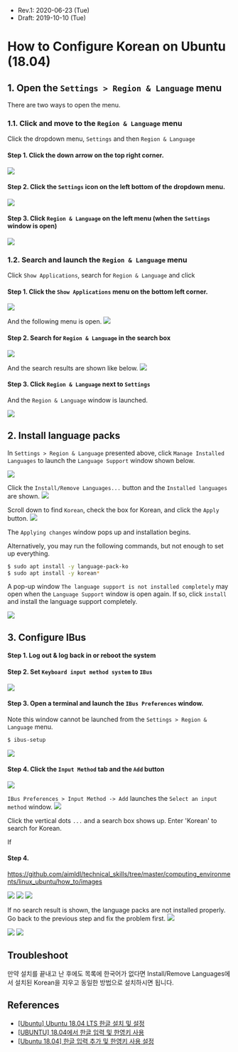 * Rev.1: 2020-06-23 (Tue)
* Draft: 2019-10-10 (Tue)
# How to Configure Korean on Ubuntu (18.04)
## 1. Open the `Settings > Region & Language` menu
There are two ways to open the menu.

### 1.1. Click and move to the `Region & Language` menu
Click the dropdown menu, `Settings` and then `Region & Language`

#### Step 1. Click the down arrow on the top right corner.
<img src="images/ubuntu_18_04-top_right_corner-menu.png">

#### Step 2. Click the `Settings` icon on the left bottom of the dropdown menu.
<img src="images/ubuntu_18_04-drop_down_menu-icons-settings.png">

#### Step 3. Click `Region & Language` on the left menu (when the `Settings` window is open)
<img src="images/ubuntu_18_04-settings-region_and_language.png">

### 1.2. Search and launch the `Region & Language` menu
Click `Show Applications`, search for `Region & Language` and click 

#### Step 1. Click the `Show Applications` menu on the bottom left corner.
<img src="images/ubuntu_18_04-show_applications_button.png">

And the following menu is open.
<img src="images/ubuntu_18_04-show_applications-menu.png">

#### Step 2. Search for `Region & Language` in the search box
<img src="images/ubuntu_18_04-show_applications-search_box-region.png">

And the search results are shown like below.
<img src="images/ubuntu_18_04-show_applications-search_box-region-result.png">

#### Step 3. Click `Region & Language` next to `Settings`
And the `Region & Language` window is launched.

<img src="images/ubuntu_18_04-settings-region_and_language.png">

## 2. Install language packs
In `Settings > Region & Language` presented above, click `Manage Installed Languages` to launch the `Language Support` window shown below.

<img src="images/ubuntu_18_04-settings-region_and_language-manage_installed_languages-language_support.png">

Click the `Install/Remove Languages...` button and the `Installed languages` are shown.
<img src="images/ubuntu_18_04-settings-region_and_language-manage_installed_languages-initial_window.png">

Scroll down to find `Korean`, check the box for Korean, and click the `Apply` button.
<img src="images/ubuntu_18_04-language_support-installed_languages-korean.png">

The `Applying changes` window pops up and installation begins.

Alternatively, you may run the following commands, but not enough to set up everything.
```bash
$ sudo apt install -y language-pack-ko
$ sudo apt install -y korean*
```

A pop-up window `The language support is not installed completely` may open when the `Language Support` window is open again. If so, click `install` and install the language support completely.

<img src="images/ubuntu_18_04-language_support-the_language_support_is_not_installed_completely.png">

## 3. Configure IBus
#### Step 1. Log out & log back in or reboot the system
#### Step 2. Set `Keyboard input method system` to `IBus`
<img src="images/ubuntu_18_04-settings-region_and_language-manage_installed_languages-language_support.png">

#### Step 3. Open a terminal and launch the `IBus Preferences` window.
Note this window cannot be launched from the `Settings > Region & Language` menu.
```bash
$ ibus-setup
```
<img src="images/ubuntu-configure_korean-ibus_preferences-launch_window.png">

#### Step 4. Click the `Input Method` tab and the `Add` button
<img src="images/ubuntu_18_04-ibus_preferences-input_method.png">

`IBus Preferences > Input Method -> Add` launches the `Select an input method` window.
<img src="images/ubuntu_18_04-ibus_preferences-input_method-add.png">

Click the vertical dots `...` and a search box shows up. Enter 'Korean' to search for Korean.

If 


#### Step 4. 

https://github.com/aimldl/technical_skills/tree/master/computing_environments/linux_ubuntu/how_to/images


<img src="images/">
<img src="images/">



<img src="images/">

If no search result is shown, the language packs are not installed properly. Go back to the previous step and fix the problem first.
<img src="images/ubuntu_18_04-ibus_preferences-input_method-add-search-korean-no_search_result.png">

<img src="images/">
<img src="images/">


## Troubleshoot
만약 설치를 끝내고 난 후에도 목록에 한국어가 없다면 Install/Remove Languages에서 설치된 Korean을 지우고 동일한 방법으로 설치하시면 됩니다.

## References
* [[Ubuntu] Ubuntu 18.04 LTS 한글 설치 및 설정](https://gabii.tistory.com/entry/Ubuntu-1804-LTS-%ED%95%9C%EA%B8%80-%EC%84%A4%EC%B9%98-%EB%B0%8F-%EC%84%A4%EC%A0%95)
* [[UBUNTU] 18.04에서 한글 입력 및 한영키 사용](https://tobelinuxer.tistory.com/15)
* [[Ubuntu 18.04] 한글 입력 추가 및 한영키 사용 설정](https://greedywyatt.tistory.com/105)
